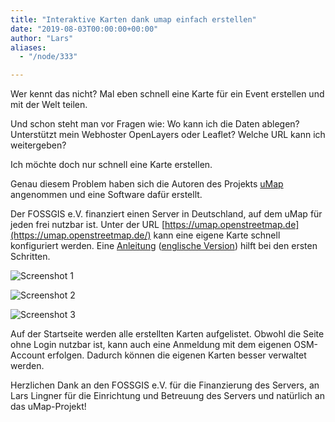 ```yaml
---
title: "Interaktive Karten dank umap einfach erstellen"
date: "2019-08-03T00:00:00+00:00"
author: "Lars"
aliases:
  - "/node/333"

---
```


Wer kennt das nicht? Mal eben schnell eine Karte für ein Event erstellen und mit der Welt teilen.

Und schon steht man vor Fragen wie: Wo kann ich die Daten ablegen? Unterstützt mein Webhoster OpenLayers oder Leaflet? Welche URL kann ich weitergeben?

Ich möchte doch nur schnell eine Karte erstellen.

Genau diesem Problem haben sich die Autoren des Projekts [uMap](https://github.com/umap-project/umap) angenommen und eine Software dafür erstellt.

Der FOSSGIS e.V. finanziert einen Server in Deutschland, auf dem uMap für jeden frei nutzbar ist.
Unter der URL [https://umap.openstreetmap.de](https://umap.openstreetmap.de/) kann eine eigene Karte schnell konfiguriert werden. Eine [Anleitung](https://wiki.openstreetmap.org/wiki/DE:UMap/Anleitung) ([englische Version](https://wiki.openstreetmap.org/wiki/UMap/Guide)) hilft bei den ersten Schritten.

![Screenshot 1](https://wiki.openstreetmap.org/w/images/b/b0/UMap_Overview_controls.jpg)

![Screenshot 2](https://wiki.openstreetmap.org/w/images/b/b9/UMap_menu_passive.jpg)

![Screenshot 3](https://wiki.openstreetmap.org/w/images/1/13/UMap_menu_active.jpg)

Auf der Startseite werden alle erstellten Karten aufgelistet. Obwohl die Seite ohne Login nutzbar ist, kann auch eine Anmeldung mit dem eigenen OSM-Account erfolgen. Dadurch können die eigenen Karten besser verwaltet werden.

Herzlichen Dank an den FOSSGIS e.V. für die Finanzierung des Servers, an Lars Lingner für die Einrichtung und Betreuung des Servers und natürlich an das uMap-Projekt!
